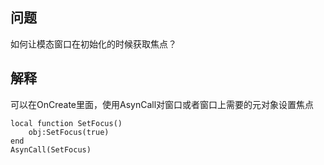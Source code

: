 ## 问题
如何让模态窗口在初始化的时候获取焦点？

## 解释
可以在OnCreate里面，使用AsynCall对窗口或者窗口上需要的元对象设置焦点

```
local function SetFocus()
	obj:SetFocus(true)
end
AsynCall(SetFocus)
```